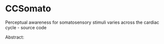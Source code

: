 # CCSomato
Perceptual awareness for somatosensory stimuli varies across the cardiac cycle - source code

Abstract:



